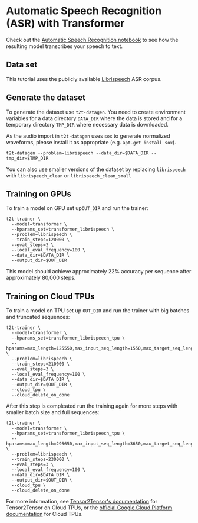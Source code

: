 # Automatic Speech Recognition (ASR) with Transformer

Check out the [Automatic Speech Recognition notebook](https://colab.research.google.com/github/tensorflow/tensor2tensor/blob/master/tensor2tensor/notebooks/asr_transformer.ipynb) to see how the resulting model transcribes your speech to text.

## Data set

This tutorial uses the publicly available
[Librispeech](http://www.openslr.org/12/) ASR corpus.


## Generate the dataset

To generate the dataset use `t2t-datagen`. You need to create environment
variables for a data directory `DATA_DIR` where the data is stored and for a
temporary directory `TMP_DIR` where necessary data is downloaded.

As the audio import in `t2t-datagen` uses `sox` to generate normalized
waveforms, please install it as appropriate (e.g. `apt-get install sox`).

```
t2t-datagen --problem=librispeech --data_dir=$DATA_DIR --tmp_dir=$TMP_DIR
```

You can also use smaller versions of the dataset by replacing `librispeech` with
`librispeech_clean` or `librispeech_clean_small`

## Training on GPUs

To train a model on GPU set up`OUT_DIR` and run the trainer:

```
t2t-trainer \
  --model=transformer \
  --hparams_set=transformer_librispeech \
  --problem=librispeech \
  --train_steps=120000 \
  --eval_steps=3 \
  --local_eval_frequency=100 \
  --data_dir=$DATA_DIR \
  --output_dir=$OUT_DIR
```

This model should achieve approximately 22% accuracy per sequence after
approximately 80,000 steps.

## Training on Cloud TPUs

To train a model on TPU set up `OUT_DIR` and run the trainer with big batches
and truncated sequences:

```
t2t-trainer \
  --model=transformer \
  --hparams_set=transformer_librispeech_tpu \
  --hparams=max_length=125550,max_input_seq_length=1550,max_target_seq_length=350,batch_size=16 \
  --problem=librispeech \
  --train_steps=210000 \
  --eval_steps=3 \
  --local_eval_frequency=100 \
  --data_dir=$DATA_DIR \
  --output_dir=$OUT_DIR \
  --cloud_tpu \
  --cloud_delete_on_done
```

After this step is compleated run the training again for more steps with smaller
batch size and full sequences:

```
t2t-trainer \
  --model=transformer \
  --hparams_set=transformer_librispeech_tpu \
  --hparams=max_length=295650,max_input_seq_length=3650,max_target_seq_length=650,batch_size=6 \
  --problem=librispeech \
  --train_steps=230000 \
  --eval_steps=3 \
  --local_eval_frequency=100 \
  --data_dir=$DATA_DIR \
  --output_dir=$OUT_DIR \
  --cloud_tpu \
  --cloud_delete_on_done
```

For more information, see [Tensor2Tensor's
documentation](https://github.com/tensorflow/tensor2tensor/tree/master/docs/cloud_tpu.md)
for Tensor2Tensor on Cloud TPUs, or the [official Google Cloud Platform
documentation](https://cloud.google.com/tpu/docs/tutorials/transformer) for
Cloud TPUs.
